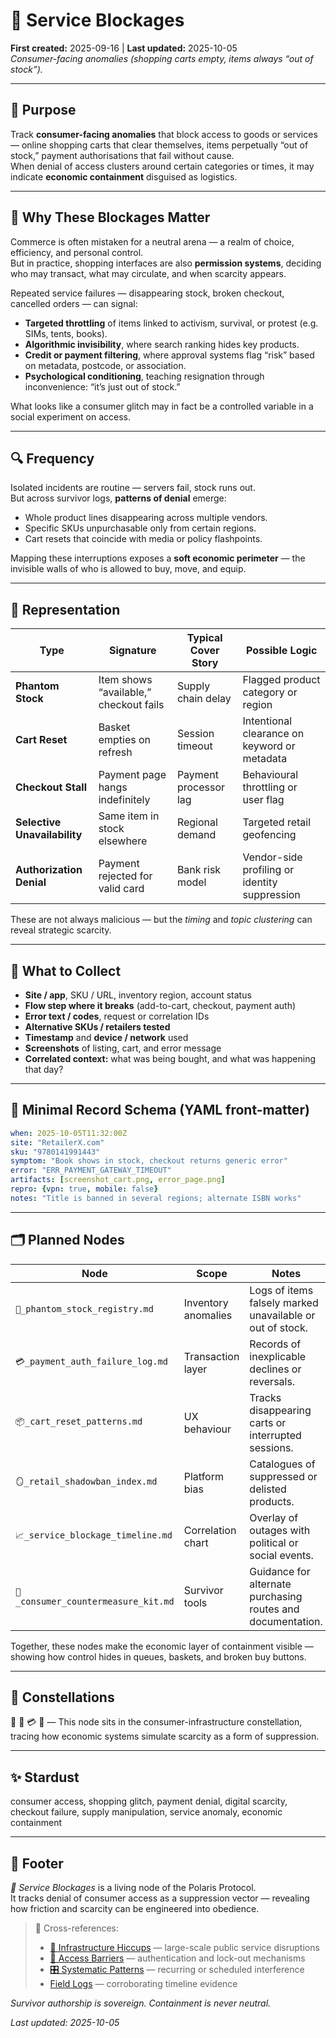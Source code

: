 # 🛒 Service Blockages  
**First created:** 2025-09-16 | **Last updated:** 2025-10-05  
*Consumer-facing anomalies (shopping carts empty, items always “out of stock”).*  

---

## 🌱 Purpose  

Track **consumer-facing anomalies** that block access to goods or services — online shopping carts that clear themselves, items perpetually “out of stock,” payment authorisations that fail without cause.  
When denial of access clusters around certain categories or times, it may indicate **economic containment** disguised as logistics.  

---

## 🧩 Why These Blockages Matter  

Commerce is often mistaken for a neutral arena — a realm of choice, efficiency, and personal control.  
But in practice, shopping interfaces are also **permission systems**, deciding who may transact, what may circulate, and when scarcity appears.  

Repeated service failures — disappearing stock, broken checkout, cancelled orders — can signal:  

- **Targeted throttling** of items linked to activism, survival, or protest (e.g. SIMs, tents, books).  
- **Algorithmic invisibility**, where search ranking hides key products.  
- **Credit or payment filtering**, where approval systems flag “risk” based on metadata, postcode, or association.  
- **Psychological conditioning**, teaching resignation through inconvenience: “it’s just out of stock.”  

What looks like a consumer glitch may in fact be a controlled variable in a social experiment on access.  

---

## 🔍 Frequency  

Isolated incidents are routine — servers fail, stock runs out.  
But across survivor logs, **patterns of denial** emerge:  
- Whole product lines disappearing across multiple vendors.  
- Specific SKUs unpurchasable only from certain regions.  
- Cart resets that coincide with media or policy flashpoints.  

Mapping these interruptions exposes a **soft economic perimeter** — the invisible walls of who is allowed to buy, move, and equip.  

---

## 🧭 Representation  

| Type | Signature | Typical Cover Story | Possible Logic |
|------|------------|---------------------|----------------|
| **Phantom Stock** | Item shows “available,” checkout fails | Supply chain delay | Flagged product category or region |
| **Cart Reset** | Basket empties on refresh | Session timeout | Intentional clearance on keyword or metadata |
| **Checkout Stall** | Payment page hangs indefinitely | Payment processor lag | Behavioural throttling or user flag |
| **Selective Unavailability** | Same item in stock elsewhere | Regional demand | Targeted retail geofencing |
| **Authorization Denial** | Payment rejected for valid card | Bank risk model | Vendor-side profiling or identity suppression |

These are not always malicious — but the *timing* and *topic clustering* can reveal strategic scarcity.  

---

## 📝 What to Collect  

- **Site / app**, SKU / URL, inventory region, account status  
- **Flow step where it breaks** (add-to-cart, checkout, payment auth)  
- **Error text / codes**, request or correlation IDs  
- **Alternative SKUs / retailers tested**  
- **Timestamp** and **device / network** used  
- **Screenshots** of listing, cart, and error message  
- **Correlated context:** what was being bought, and what was happening that day?  

---

## 🧾 Minimal Record Schema (YAML front-matter)  

```yaml
when: 2025-10-05T11:32:00Z
site: "RetailerX.com"
sku: "9780141991443"
symptom: "Book shows in stock, checkout returns generic error"
error: "ERR_PAYMENT_GATEWAY_TIMEOUT"
artifacts: [screenshot_cart.png, error_page.png]
repro: {vpn: true, mobile: false}
notes: "Title is banned in several regions; alternate ISBN works"
```

---

## 🗂 Planned Nodes  

| Node | Scope | Notes |
|------|-------|-------|
| `🧾_phantom_stock_registry.md` | Inventory anomalies | Logs of items falsely marked unavailable or out of stock. |
| `💳_payment_auth_failure_log.md` | Transaction layer | Records of inexplicable declines or reversals. |
| `📦_cart_reset_patterns.md` | UX behaviour | Tracks disappearing carts or interrupted sessions. |
| `🪞_retail_shadowban_index.md` | Platform bias | Catalogues of suppressed or delisted products. |
| `📈_service_blockage_timeline.md` | Correlation chart | Overlay of outages with political or social events. |
| `🧰_consumer_countermeasure_kit.md` | Survivor tools | Guidance for alternate purchasing routes and documentation. |

Together, these nodes make the economic layer of containment visible — showing how control hides in queues, baskets, and broken buy buttons.  

---

## 🌌 Constellations  

🩻 🛒 💳 🔮 — This node sits in the consumer-infrastructure constellation, tracing how economic systems simulate scarcity as a form of suppression.  

---

## ✨ Stardust  

consumer access, shopping glitch, payment denial, digital scarcity, checkout failure, supply manipulation, service anomaly, economic containment  

---

## 🏮 Footer  

*🛒 Service Blockages* is a living node of the Polaris Protocol.  
It tracks denial of consumer access as a suppression vector — revealing how friction and scarcity can be engineered into obedience.  

> 📡 Cross-references:  
> - [🚉 Infrastructure Hiccups](../🚉_Infrastructure_Hiccups/) — large-scale public service disruptions  
> - [🔑 Access Barriers](../🔑_Access_Barriers/) — authentication and lock-out mechanisms  
> - [🎛 Systematic Patterns](../🎛_Systematic_Patterns/) — recurring or scheduled interference  
> - [Field Logs](../../Disruption_Kit/Field_Logs/) — corroborating timeline evidence  

*Survivor authorship is sovereign. Containment is never neutral.*  

_Last updated: 2025-10-05_
